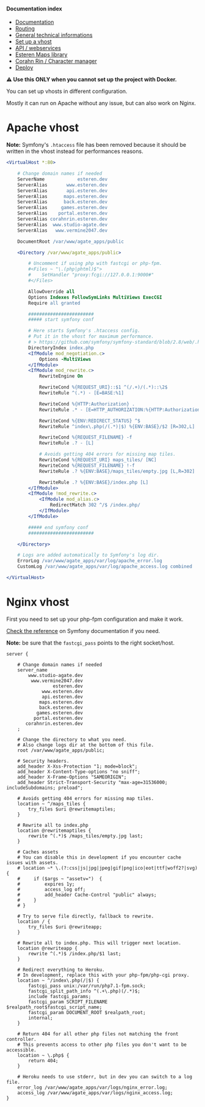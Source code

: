 
#### Documentation index

* [Documentation](../README.md)
* [Routing](routing.md)
* [General technical informations](technical.md)
* [Set up a vhost](vhosts.md)
* [API / webservices](api.md)
* [Esteren Maps library](maps.md)
* [Corahn Rin / Character manager](character_manager.md)
* [Deploy](deploy.md)

**⚠️ Use this ONLY when you cannot set up the project with Docker.**

You can set up vhosts in different configuration.

Mostly it can run on Apache without any issue, but can also work on Nginx.

# Apache vhost

**Note:** Symfony's `.htaccess` file has been removed because it should be written in the vhost instead for
performances reasons.

```apache
<VirtualHost *:80>

    # Change domain names if needed
    ServerName            esteren.dev
    ServerAlias       www.esteren.dev
    ServerAlias       api.esteren.dev
    ServerAlias      maps.esteren.dev
    ServerAlias      back.esteren.dev
    ServerAlias     games.esteren.dev
    ServerAlias    portal.esteren.dev
    ServerAlias corahnrin.esteren.dev
    ServerAlias  www.studio-agate.dev
    ServerAlias   www.vermine2047.dev

    DocumentRoot /var/www/agate_apps/public

    <Directory /var/www/agate_apps/public>

        # Uncomment if using php with fastcgi or php-fpm.
        #<Files ~ "\.(php|phtml)$">
        #    SetHandler "proxy:fcgi://127.0.0.1:9000#"
        #</Files>

        AllowOverride all
        Options Indexes FollowSymLinks MultiViews ExecCGI
        Require all granted

        ########################
        ##### start symfony conf

        # Here starts Symfony's .htaccess config.
        # Put it in the vhost for maximum performance.
        # > https://github.com/symfony/symfony-standard/blob/2.8/web/.htaccess
        DirectoryIndex index.php
        <IfModule mod_negotiation.c>
            Options -MultiViews
        </IfModule>
        <IfModule mod_rewrite.c>
            RewriteEngine On

            RewriteCond %{REQUEST_URI}::$1 ^(/.+)/(.*)::\2$
            RewriteRule ^(.*) - [E=BASE:%1]

            RewriteCond %{HTTP:Authorization} .
            RewriteRule .* - [E=HTTP_AUTHORIZATION:%{HTTP:Authorization}]

            RewriteCond %{ENV:REDIRECT_STATUS} ^$
            RewriteRule ^index\.php(/(.*)|$) %{ENV:BASE}/$2 [R=302,L]

            RewriteCond %{REQUEST_FILENAME} -f
            RewriteRule .? - [L]

            # Avoids getting 404 errors for missing map tiles.
            RewriteCond %{REQUEST_URI} maps_tiles/ [NC]
            RewriteCond %{REQUEST_FILENAME} !-f
            RewriteRule .? %{ENV:BASE}/maps_tiles/empty.jpg [L,R=302]

            RewriteRule .? %{ENV:BASE}/index.php [L]
        </IfModule>
        <IfModule !mod_rewrite.c>
            <IfModule mod_alias.c>
                RedirectMatch 302 ^/$ /index.php/
            </IfModule>
        </IfModule>

        ##### end symfony conf
        ########################

    </Directory>

    # Logs are added automatically to Symfony's log dir.
    ErrorLog /var/www/agate_apps/var/log/apache_error.log
    CustomLog /var/www/agate_apps/var/log/apache_access.log combined

</VirtualHost>
```

# Nginx vhost

First you need to set up your php-fpm configuration and make it work.

[Check the reference](http://symfony.com/doc/current/cookbook/configuration/web_server_configuration.html#nginx) on
Symfony documentation if you need.

**Note:** be sure that the `fastcgi_pass` points to the right socket/host.

```nginx
server {

    # Change domain names if needed
    server_name
        www.studio-agate.dev
         www.vermine2047.dev
                 esteren.dev
             www.esteren.dev
             api.esteren.dev
            maps.esteren.dev
            back.esteren.dev
           games.esteren.dev
          portal.esteren.dev
       corahnrin.esteren.dev
    ;

    # Change the directory to what you need.
    # Also change logs dir at the bottom of this file.
    root /var/www/agate_apps/public;
    
    # Security headers.
    add_header X-Xss-Protection "1; mode=block";
    add_header X-Content-Type-options "no sniff";
    add_header X-Frame-Options "SAMEORIGIN";
    add_header Strict-Transport-Security "max-age=31536000; includeSubdomains; preload";

    # Avoids getting 404 errors for missing map tiles.
    location ~ ^/maps_tiles {
        try_files $uri @rewritemaptiles;
    }

    # Rewrite all to index.php
    location @rewritemaptiles {
        rewrite ^(.*)$ /maps_tiles/empty.jpg last;
    }

    # Caches assets
    # You can disable this in development if you encounter cache issues with assets.
    # location ~* \.(?:css|js|jpg|jpeg|gif|png|ico|eot|ttf|woff2?|svg) {
    #     if ($args ~ "assetv=")  {
    #         expires 1y;
    #         access_log off;
    #         add_header Cache-Control "public" always;
    #     }
    # }

    # Try to serve file directly, fallback to rewrite.
    location / {
        try_files $uri @rewriteapp;
    }

    # Rewrite all to index.php. This will trigger next location.
    location @rewriteapp {
        rewrite ^(.*)$ /index.php/$1 last;
    }

    # Redirect everything to Heroku.
    # In development, replace this with your php-fpm/php-cgi proxy.
    location ~ ^/index\.php(/|$) {
        fastcgi_pass unix:/var/run/php7.1-fpm.sock;
        fastcgi_split_path_info ^(.+\.php)(/.*)$;
        include fastcgi_params;
        fastcgi_param SCRIPT_FILENAME $realpath_root$fastcgi_script_name;
        fastcgi_param DOCUMENT_ROOT $realpath_root;
        internal;
    }

    # Return 404 for all other php files not matching the front controller.
    # This prevents access to other php files you don't want to be accessible.
    location ~ \.php$ {
        return 404;
    }

    # Heroku needs to use stderr, but in dev you can switch to a log file.
    error_log /var/www/agate_apps/var/logs/nginx_error.log;
    access_log /var/www/agate_apps/var/logs/nginx_access.log;
}
```

